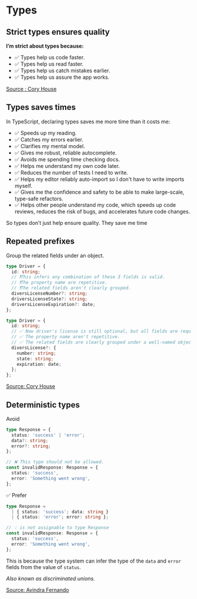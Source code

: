 # Types

## Strict types ensures quality

**I’m strict about types because:**

- ✅ Types help us code faster.
- ✅ Types help us read faster.
- ✅ Types help us catch mistakes earlier.
- ✅ Types help us assure the app works.

[Source : Cory House](https://twitter.com/housecor/status/1751605094309642753)

## Types saves times

In TypeScript, declaring types saves me more time than it costs me:

- ✅ Speeds up my reading.
- ✅ Catches my errors earlier.
- ✅ Clarifies my mental model.
- ✅ Gives me robust, reliable autocomplete.
- ✅ Avoids me spending time checking docs.
- ✅ Helps me understand my own code later.
- ✅ Reduces the number of tests I need to write.
- ✅ Helps my editor reliably auto-import so I don't have to write imports myself.
- ✅ Gives me the confidence and safety to be able to make large-scale, type-safe refactors.
- ✅ Helps other people understand my code, which speeds up code reviews, reduces the risk of bugs, and accelerates future code changes.

So types don’t just help ensure quality. They save me time

## Repeated prefixes

Group the related fields under an object.

```ts
type Driver = {
  id: string;
  // ❗This infers any combination of these 3 fields is valid.
  // ❗The property name are repetitive.
  // ❗The related fields aren't clearly grouped.
  diversLicenseNumber?: string;
  driversLicenseState?: string;
  driversLicenseExpiration?: date;
};

type Driver = {
  id: string;
  // ✅ Now driver's license is still optional, but all fields are required if it exists.
  // ✅ The property name aren't repetitive.
  // ✅ The related fields are clearly grouped under a well-named object.
  diversLicense?: {
    number: string;
    state: string;
    expiration: date;
  };
};
```

[Source: Cory House](https://twitter.com/housecor/status/1787637488485380347/photo/1)

## Deterministic types

Avoid

```ts
type Response = {
  status: 'success' | 'error';
  data?: string;
  error?: string;
};

// ❌ This type should not be allowed.
const invalidResponse: Response = {
  status: 'success',
  error: 'Something went wrong',
};
```

✅ Prefer

```ts
type Response =
  | { status: 'success'; data: string }
  | { status: 'error'; error: string };

// 💡 is not assignable to type Response
const invalidResponse: Response = {
  status: 'success',
  error: 'Something went wrong',
};
```

This is because the type system can infer the type of the `data` and `error` fields from the value of `status`.

_Also known as discriminated unions._

[Source: Avindra Fernando](https://x.com/avindrafernando/status/1774805301134295106)
